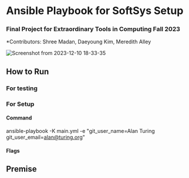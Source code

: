 # Ansible Playbook for SoftSys Setup
### Final Project for Extraordinary Tools in Computing Fall 2023
*Contributors: Shree Madan, Daeyoung Kim, Meredith Alley

![Screenshot from 2023-12-10 18-33-35](https://github.com/olincollege/ansible-4-softsys/assets/95325894/53cba5b4-e437-4450-b312-4682e6542fb0)

## How to Run

### For testing

### For Setup

#### Command

ansible-playbook -K main.yml -e "git_user_name=Alan Turing git_user_email=alan@turing.org"

#### Flags

## Premise

### 

